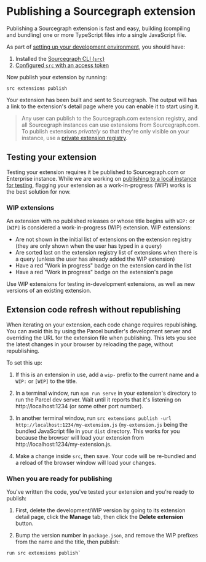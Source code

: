 # Publishing a Sourcegraph extension

Publishing a Sourcegraph extension is fast and easy, building (compiling and bundling) one or more TypeScript files into a single JavaScript file.

As part of [setting up your development environment](development_environment.md), you should have:

1. Installed the [Sourcegraph CLI (`src`)](https://github.com/sourcegraph/src-cli#installation)
1. [Configured `src` with an access token](https://github.com/sourcegraph/src-cli#authentication)

Now publish your extension by running:

```shell
src extensions publish
```

Your extension has been built and sent to Sourcegraph. The output will has a link to the extension's detail page where you can enable it to start using it.

> Any user can publish to the Sourcegraph.com extension registry, and all Sourcegraph instances can use extensions from Sourcegraph.com. To publish extensions *privately* so that they're only visible on your instance, use a [private extension registry](../../admin/extensions/index.md).

## Testing your extension

Testing your extension requires it be published to Sourcegraph.com or Enterprise instance. While we are working on [publishing to a local instance for testing](https://github.com/sourcegraph/sourcegraph/issues/489), flagging your extension as a work-in-progress (WIP) works is the best solution for now.

### WIP extensions

An extension with no published releases or whose title begins with `WIP:` or `[WIP]` is considered a work-in-progress (WIP) extension. WIP extensions:

- Are not shown in the initial list of extensions on the extension registry (they are only shown when the user has typed in a query)
- Are sorted last on the extension registry list of extensions when there is a query (unless the user has already added the WIP extension)
- Have a red "Work in progress" badge on the extension card in the list
- Have a red "Work in progress" badge on the extension's page

Use WIP extensions for testing in-development extensions, as well as new versions of an existing extension.

## Extension code refresh without republishing

When iterating on your extension, each code change requires republishing. You can avoid this by using the Parcel bundler's development server and overriding the URL for the extension file when publishing. This lets you see the latest changes in your browser by reloading the page, without republishing.

To set this up:

1. If this is an extension in use, add a `wip-` prefix to the current name and a `WIP:` or `[WIP]` to the title.

1. In a terminal window, run `npm run serve` in your extension's directory to run the Parcel dev server. Wait until it reports that it's listening on http://localhost:1234 (or some other port number).

1. In another terminal window, run `src extensions publish -url http://localhost:1234/my-extension.js` (`my-extension.js` being the bundled JavaScript file in your `dist` directory. This works for you because the browser will load your extension from http://localhost:1234/my-extension.js.

1. Make a change inside `src`, then save. Your code will be re-bundled and a reload of the browser window will load your changes.

### When you are ready for publishing

You've written the code, you've tested your extension and you're ready to publish:

1. First, delete the development/WIP version by going to its extension detail page, click the **Manage** tab, then click the **Delete extension** button.

1. Bump the version number in `package.json`, and remove the WIP prefixes from the name and the title, then publish:

```
run src extensions publish`
```
